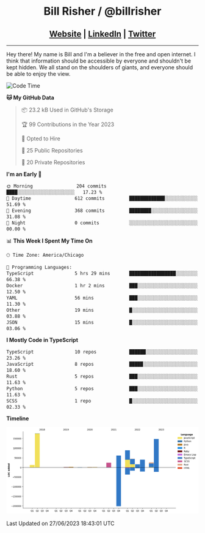 
<h1 align="center">
    Bill Risher / @billrisher <br />
</h1>
<h2 align="center">
    <a href="https://billrisher.com">Website</a> | <a href="https://linkedin.com/in/william-risher">LinkedIn</a> | <a href="https://twitter.com/billrisher_">Twitter</a> 
 </h2>

---

Hey there! My name is Bill and I'm a believer in the free and open internet. 
I think that information should be accessible by everyone and shouldn't be kept hidden. 
We all stand on the shoulders of giants, and everyone should be able to enjoy the view.

<!--START_SECTION:waka-->
![Code Time](http://img.shields.io/badge/Code%20Time-189%20hrs%2018%20mins-blue)

**🐱 My GitHub Data** 

> 📦 23.2 kB Used in GitHub's Storage 
 > 
> 🏆 99 Contributions in the Year 2023
 > 
> 💼 Opted to Hire
 > 
> 📜 25 Public Repositories 
 > 
> 🔑 20 Private Repositories 
 > 
**I'm an Early 🐤** 

```text
🌞 Morning                204 commits         ████░░░░░░░░░░░░░░░░░░░░░   17.23 % 
🌆 Daytime                612 commits         █████████████░░░░░░░░░░░░   51.69 % 
🌃 Evening                368 commits         ████████░░░░░░░░░░░░░░░░░   31.08 % 
🌙 Night                  0 commits           ░░░░░░░░░░░░░░░░░░░░░░░░░   00.00 % 
```


📊 **This Week I Spent My Time On** 

```text
🕑︎ Time Zone: America/Chicago

💬 Programming Languages: 
TypeScript               5 hrs 29 mins       █████████████████░░░░░░░░   66.38 % 
Docker                   1 hr 2 mins         ███░░░░░░░░░░░░░░░░░░░░░░   12.50 % 
YAML                     56 mins             ███░░░░░░░░░░░░░░░░░░░░░░   11.30 % 
Other                    19 mins             █░░░░░░░░░░░░░░░░░░░░░░░░   03.88 % 
JSON                     15 mins             █░░░░░░░░░░░░░░░░░░░░░░░░   03.06 % 
```

**I Mostly Code in TypeScript** 

```text
TypeScript               10 repos            ██████░░░░░░░░░░░░░░░░░░░   23.26 % 
JavaScript               8 repos             █████░░░░░░░░░░░░░░░░░░░░   18.60 % 
Rust                     5 repos             ███░░░░░░░░░░░░░░░░░░░░░░   11.63 % 
Python                   5 repos             ███░░░░░░░░░░░░░░░░░░░░░░   11.63 % 
SCSS                     1 repo              █░░░░░░░░░░░░░░░░░░░░░░░░   02.33 % 
```



**Timeline**

![Lines of Code chart](https://raw.githubusercontent.com/billrisher/billrisher/main/assets/bar_graph.png)


 Last Updated on 27/06/2023 18:43:01 UTC
<!--END_SECTION:waka-->
